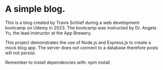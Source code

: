 # A simple blog.

This is a blog created by Travis Schlief during a web development bootcamp on Udemy in 2023. The bootcamp was instructed by Dr. Angela Yu, the lead instructor at the App Brewery.

This project demonstrates the use of Node.js and Express.js to create a mock blog app. The server does not connect to a database therefore posts will not persist.

Remember to install dependencies with:
npm install
